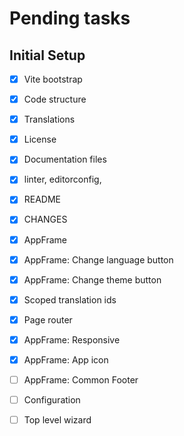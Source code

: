 # Pending tasks

## Initial Setup

- [x] Vite bootstrap
- [x] Code structure
- [x] Translations
- [x] License
- [x] Documentation files
- [x] linter, editorconfig, 
- [x] README
- [x] CHANGES
- [x] AppFrame
- [x] AppFrame: Change language button
- [x] AppFrame: Change theme button
- [x] Scoped translation ids
- [x] Page router
- [x] AppFrame: Responsive
- [x] AppFrame: App icon
- [ ] AppFrame: Common Footer
- [ ] Configuration
- [ ] Top level wizard

